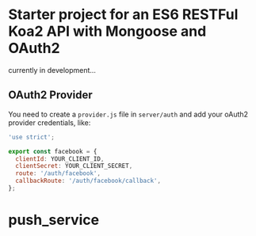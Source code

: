 # Starter project for an ES6 RESTFul Koa2 API with Mongoose and OAuth2

currently in development...

## OAuth2 Provider

You need to create a `provider.js` file in `server/auth` and add your oAuth2 provider credentials, like:

```js
'use strict';

export const facebook = {
  clientId: YOUR_CLIENT_ID,
  clientSecret: YOUR_CLIENT_SECRET,
  route: '/auth/facebook',
  callbackRoute: '/auth/facebook/callback',
};
```
# push_service
